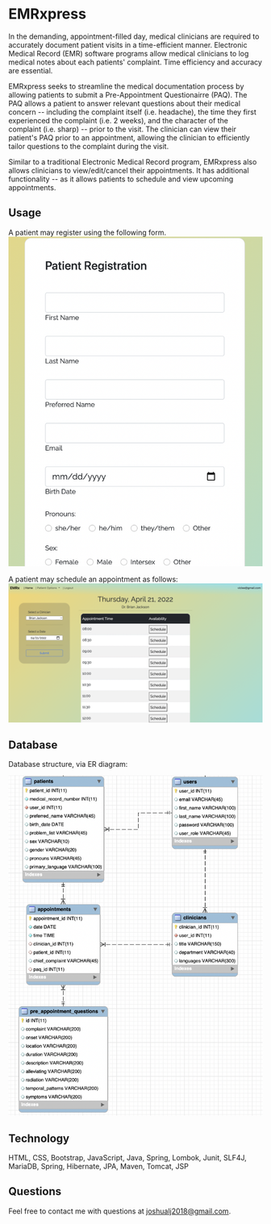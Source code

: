 # EMRxpress

In the demanding, appointment-filled day, medical clinicians are required to accurately document patient visits in a time-efficient manner. Electronic Medical Record (EMR) software programs allow medical clinicians to log medical notes about each patients' complaint. Time efficiency and accuracy are essential.

EMRxpress seeks to streamline the medical documentation process by allowing patients to submit a Pre-Appointment Questionairre (PAQ). The PAQ allows a patient to answer relevant questions about their medical concern -- including the complaint itself (i.e. headache), the time they first experienced the complaint (i.e. 2 weeks), and the character of the complaint (i.e. sharp) -- prior to the visit. The clinician can view their patient's PAQ prior to an appointment, allowing the clinician to efficiently tailor questions to the complaint during the visit.

Similar to a traditional Electronic Medical Record program, EMRxpress also allows clinicians to view/edit/cancel their appointments. It has additional functionality -- as it allows patients to schedule and view upcoming appointments.

## Usage
A patient may register using the following form. 
![patientRegistration.png](src/main/webapp/pub/images/patientRegistration.png)

A patient may schedule an appointment as follows:
![scheduleAppointment.png](src/main/webapp/pub/images/scheduleAppointment.png)

## Database
Database structure, via ER diagram:

![EMRx_April21.png](src/main/webapp/pub/images/EMRx_April21.png)

## Technology
HTML, CSS, Bootstrap, JavaScript, Java, 
Spring, Lombok, Junit, SLF4J, MariaDB, 
Spring, Hibernate, JPA, Maven, Tomcat, JSP

## Questions
Feel free to contact me with questions at joshualj2018@gmail.com.